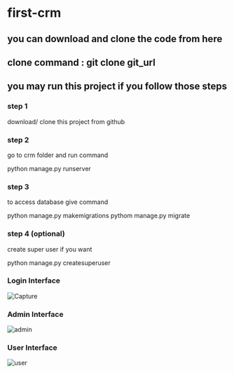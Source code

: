 # first-crm

## you can download and clone the code from here
## clone command : git clone git_url

## you may run this project if you follow those steps

### step 1

download/ clone this project from github

### step 2

go to crm folder and run command 

python manage.py runserver

### step 3

to access database give command

python manage.py makemigrations
pythom manage.py migrate

### step 4 (optional)

create super user if you want 

python manage.py createsuperuser



### Login Interface 

![Capture](https://user-images.githubusercontent.com/20153768/88458882-dcac4780-ceb2-11ea-9c4b-b8cee77077e0.PNG)

### Admin Interface

![admin](https://user-images.githubusercontent.com/20153768/88458926-1f6e1f80-ceb3-11ea-8d94-a8d30d31c9e4.PNG)

### User Interface

![user](https://user-images.githubusercontent.com/20153768/88458952-4debfa80-ceb3-11ea-9c34-e91016faa2d9.PNG)


